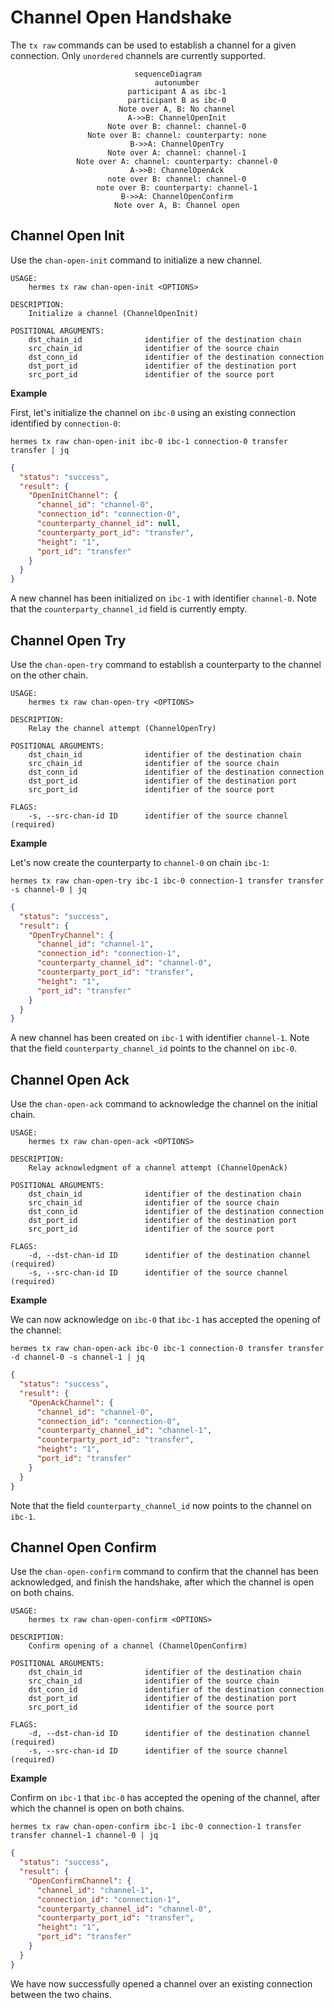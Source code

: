 # Channel Open Handshake

The `tx raw` commands can be used to establish a channel for a given connection. Only `unordered` channels are currently supported.

<center>

```mermaid
sequenceDiagram
    autonumber
    participant A as ibc-1
    participant B as ibc-0
    Note over A, B: No channel
    A->>B: ChannelOpenInit
    Note over B: channel: channel-0
    Note over B: channel: counterparty: none
    B->>A: ChannelOpenTry
    Note over A: channel: channel-1
    Note over A: channel: counterparty: channel-0
    A->>B: ChannelOpenAck
    note over B: channel: channel-0
    note over B: counterparty: channel-1
    B->>A: ChannelOpenConfirm
    Note over A, B: Channel open
```

</center>

## Channel Open Init

Use the `chan-open-init` command to initialize a new channel.

```shell
USAGE:
    hermes tx raw chan-open-init <OPTIONS>

DESCRIPTION:
    Initialize a channel (ChannelOpenInit)

POSITIONAL ARGUMENTS:
    dst_chain_id              identifier of the destination chain
    src_chain_id              identifier of the source chain
    dst_conn_id               identifier of the destination connection
    dst_port_id               identifier of the destination port
    src_port_id               identifier of the source port
```

__Example__

First, let's initialize the channel on `ibc-0` using an existing connection identified by `connection-0`:

```shell
hermes tx raw chan-open-init ibc-0 ibc-1 connection-0 transfer transfer | jq
```

```json
{
  "status": "success",
  "result": {
    "OpenInitChannel": {
      "channel_id": "channel-0",
      "connection_id": "connection-0",
      "counterparty_channel_id": null,
      "counterparty_port_id": "transfer",
      "height": "1",
      "port_id": "transfer"
    }
  }
}
```

A new channel has been initialized on `ibc-1` with identifier `channel-0`.
Note that the `counterparty_channel_id` field is currently empty.


## Channel Open Try

Use the `chan-open-try` command to establish a counterparty to the channel on the other chain.

```shell
USAGE:
    hermes tx raw chan-open-try <OPTIONS>

DESCRIPTION:
    Relay the channel attempt (ChannelOpenTry)

POSITIONAL ARGUMENTS:
    dst_chain_id              identifier of the destination chain
    src_chain_id              identifier of the source chain
    dst_conn_id               identifier of the destination connection
    dst_port_id               identifier of the destination port
    src_port_id               identifier of the source port

FLAGS:
    -s, --src-chan-id ID      identifier of the source channel (required)
```

__Example__

Let's now create the counterparty to `channel-0` on chain `ibc-1`:

```shell
hermes tx raw chan-open-try ibc-1 ibc-0 connection-1 transfer transfer -s channel-0 | jq
```

```json
{
  "status": "success",
  "result": {
    "OpenTryChannel": {
      "channel_id": "channel-1",
      "connection_id": "connection-1",
      "counterparty_channel_id": "channel-0",
      "counterparty_port_id": "transfer",
      "height": "1",
      "port_id": "transfer"
    }
  }
}
```

A new channel has been created on `ibc-1` with identifier `channel-1`.
Note that the field `counterparty_channel_id` points to the channel on `ibc-0`.


## Channel Open Ack

Use the `chan-open-ack` command to acknowledge the channel on the initial chain.

```shell
USAGE:
    hermes tx raw chan-open-ack <OPTIONS>

DESCRIPTION:
    Relay acknowledgment of a channel attempt (ChannelOpenAck)

POSITIONAL ARGUMENTS:
    dst_chain_id              identifier of the destination chain
    src_chain_id              identifier of the source chain
    dst_conn_id               identifier of the destination connection
    dst_port_id               identifier of the destination port
    src_port_id               identifier of the source port

FLAGS:
    -d, --dst-chan-id ID      identifier of the destination channel (required)
    -s, --src-chan-id ID      identifier of the source channel (required)
```

__Example__

We can now acknowledge on `ibc-0` that `ibc-1` has accepted the opening of the channel:

```shell
hermes tx raw chan-open-ack ibc-0 ibc-1 connection-0 transfer transfer -d channel-0 -s channel-1 | jq
```

```json
{
  "status": "success",
  "result": {
    "OpenAckChannel": {
      "channel_id": "channel-0",
      "connection_id": "connection-0",
      "counterparty_channel_id": "channel-1",
      "counterparty_port_id": "transfer",
      "height": "1",
      "port_id": "transfer"
    }
  }
}
```

Note that the field `counterparty_channel_id` now points to the channel on `ibc-1`.


## Channel Open Confirm

Use the `chan-open-confirm` command to confirm that the channel has been acknowledged,
and finish the handshake, after which the channel is open on both chains.

```shell
USAGE:
    hermes tx raw chan-open-confirm <OPTIONS>

DESCRIPTION:
    Confirm opening of a channel (ChannelOpenConfirm)

POSITIONAL ARGUMENTS:
    dst_chain_id              identifier of the destination chain
    src_chain_id              identifier of the source chain
    dst_conn_id               identifier of the destination connection
    dst_port_id               identifier of the destination port
    src_port_id               identifier of the source port

FLAGS:
    -d, --dst-chan-id ID      identifier of the destination channel (required)
    -s, --src-chan-id ID      identifier of the source channel (required)
```

__Example__

Confirm on `ibc-1` that `ibc-0` has accepted the opening of the channel,
after which the channel is open on both chains.

```shell
hermes tx raw chan-open-confirm ibc-1 ibc-0 connection-1 transfer transfer channel-1 channel-0 | jq
```

```json
{
  "status": "success",
  "result": {
    "OpenConfirmChannel": {
      "channel_id": "channel-1",
      "connection_id": "connection-1",
      "counterparty_channel_id": "channel-0",
      "counterparty_port_id": "transfer",
      "height": "1",
      "port_id": "transfer"
    }
  }
}
```

We have now successfully opened a channel over an existing connection between the two chains.


